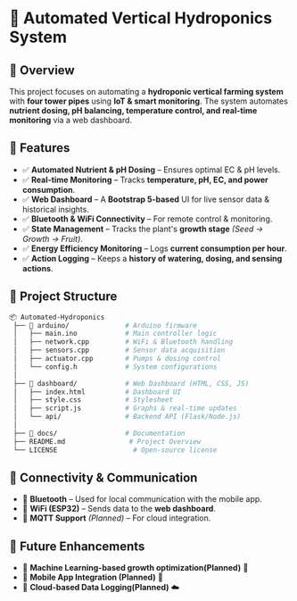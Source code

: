 # 🌱 Automated Vertical Hydroponics System  

## 📌 Overview  
This project focuses on automating a **hydroponic vertical farming system** with **four tower pipes** using **IoT & smart monitoring**. The system automates **nutrient dosing, pH balancing, temperature control, and real-time monitoring** via a web dashboard.  

## 🚀 Features  
- ✅ **Automated Nutrient & pH Dosing** – Ensures optimal EC & pH levels.  
- ✅ **Real-time Monitoring** – Tracks **temperature, pH, EC, and power consumption**.  
- ✅ **Web Dashboard** – A **Bootstrap 5-based** UI for live sensor data & historical insights.  
- ✅ **Bluetooth & WiFi Connectivity** – For remote control & monitoring.  
- ✅ **State Management** – Tracks the plant's **growth stage** *(Seed → Growth → Fruit)*.  
- ✅ **Energy Efficiency Monitoring** – Logs **current consumption per hour**.  
- ✅ **Action Logging** – Keeps a **history of watering, dosing, and sensing actions**.  


## 📂 Project Structure  
```bash
📦 Automated-Hydroponics  
 ├── 📁 arduino/              # Arduino firmware  
 │   ├── main.ino            # Main controller logic  
 │   ├── network.cpp         # WiFi & Bluetooth handling  
 │   ├── sensors.cpp         # Sensor data acquisition  
 │   ├── actuator.cpp        # Pumps & dosing control  
 │   └── config.h            # System configurations  
 │  
 ├── 📁 dashboard/            # Web Dashboard (HTML, CSS, JS)  
 │   ├── index.html          # Dashboard UI  
 │   ├── style.css           # Stylesheet  
 │   ├── script.js           # Graphs & real-time updates  
 │   └── api/                # Backend API (Flask/Node.js)  
 │  
 ├── 📁 docs/                 # Documentation  
 ├── README.md                # Project Overview  
 └── LICENSE                   # Open-source license  
```

## 📡 Connectivity & Communication  
- 💠 **Bluetooth** – Used for local communication with the mobile app.  
- 💠 **WiFi (ESP32)** – Sends data to the **web dashboard**.  
- 💠 **MQTT Support** *(Planned)* – For cloud integration.  


## 📖 Future Enhancements  
- 🔹 **Machine Learning-based growth optimization(Planned)** 🌿  
- 🔹 **Mobile App Integration (Planned)** 📱  
- 🔹 **Cloud-based Data Logging(Planned)** ☁️  

